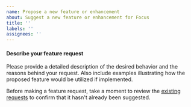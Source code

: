 ```yaml
---
name: Propose a new feature or enhancement
about: Suggest a new feature or enhancement for Focus
title: ''
labels: ''
assignees: ''
---
```


#### Describe your feature request

Please provide a detailed description of the desired behavior and the reasons
behind your request. Also include examples illustrating how the proposed feature
would be utilized if implemented.

Before making a feature request, take a moment to review the
[existing requests](https://github.com/ayoisaiah/focus/issues?q=is%3Aissue+is%3Aopen+sort%3Aupdated-desc+label%3A%22new+feature%22++label%3A%22enhancement%22)
to confirm that it hasn't already been suggested.

